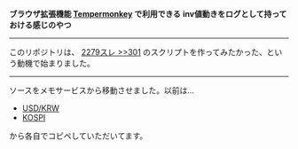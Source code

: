 **ブラウザ拡張機能 [Tempermonkey](http://www.tampermonkey.net/) で利用できる**
**inv値動きをログとして持っておける感じのやつ**

---

このリポジトリは、 [2279スレ >>301](https://hayabusa9.5ch.net/test/read.cgi/livemarket2/1584583087/301) のスクリプトを作ってみたかった、という動機で始まりました。

---

ソースをメモサービスから移動させました。以前は…

* [USD/KRW](https://mimemo.io/m/XpEgPoA562omkjW)
* [KOSPI](https://mimemo.io/m/BV8YKG01YYory91)

から各自でコピペしていただいてます。
